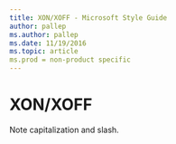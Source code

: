 ```yaml
---
title: XON/XOFF - Microsoft Style Guide
author: pallep
ms.author: pallep
ms.date: 11/19/2016
ms.topic: article
ms.prod = non-product specific
---
```


# XON/XOFF

Note capitalization and slash. 
